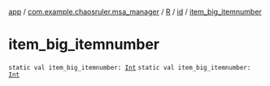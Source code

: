 [app](../../../index.md) / [com.example.chaosruler.msa_manager](../../index.md) / [R](../index.md) / [id](index.md) / [item_big_itemnumber](.)

# item_big_itemnumber

`static val item_big_itemnumber: `[`Int`](https://kotlinlang.org/api/latest/jvm/stdlib/kotlin/-int/index.html)
`static val item_big_itemnumber: `[`Int`](https://kotlinlang.org/api/latest/jvm/stdlib/kotlin/-int/index.html)
